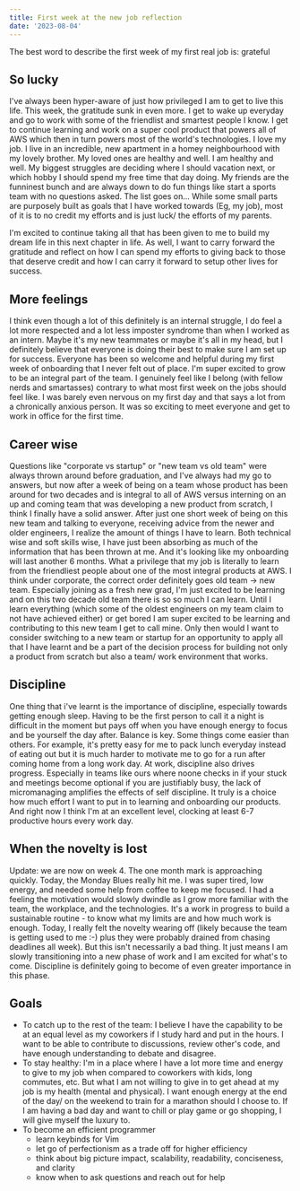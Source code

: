 ```yaml
---
title: First week at the new job reflection
date: '2023-08-04'
---
```



The best word to describe the first week of my first real job is: grateful

## So lucky
I've always been hyper-aware of just how privileged I am to get to live this life. This week, the gratitude sunk in even more. I get to wake up everyday and go to work with some of the friendlist and smartest people I know. I get to continue learning and work on a super cool product that powers all of AWS which then in turn powers most of the world's technologies. I love my job. I live in an incredible, new apartment in a homey neighbourhood with my lovely brother. My loved ones are healthy and well. I am healthy and well. My biggest struggles are deciding where I should vacation next, or which hobby I should spend my free time that day doing. My friends are the funninest bunch and are always down to do fun things like start a sports team with no questions asked. The list goes on... While some small parts are purposely built as goals that I have worked towards (Eg, my job), most of it is to no credit my efforts and is just luck/ the efforts of my parents. 

I'm excited to continue taking all that has been given to me to build my dream life in this next chapter in life. As well, I want to carry forward the gratitude and reflect on how I can spend my efforts to giving back to those that deserve credit and how I can carry it forward to setup other lives for success. 

## More feelings
I think even though a lot of this definitely is an internal struggle, I do feel a lot more respected and a lot less imposter syndrome than when I worked as an intern. Maybe it's my new teammates or maybe it's all in my head, but I definitely believe that everyone is doing their best to make sure I am set up for success. Everyone has been so welcome and helpful during my first week of onboarding that I never felt out of place. I'm super excited to grow to be an integral part of the team. I genuinely feel like I belong (with fellow nerds and smartasses) contrary to what most first week on the jobs should feel like. I was barely even nervous on my first day and that says a lot from a chronically anxious person. It was so exciting to meet everyone and get to work in office for the first time. 

## Career wise
Questions like "corporate vs startup" or "new team vs old team" were always thrown around before graduation, and I've always had my go to answers, but now after a week of being on a team whose product has been around for two decades and is integral to all of AWS versus interning on an up and coming team that was developing a new product from scratch, I think I finally have a solid answer. After just one short week of being on this new team and talking to everyone, receiving advice from the newer and older engineers, I realize the amount of things I have to learn. Both technical wise and soft skills wise, I have just been absorbing as much of the information that has been thrown at me. And it's looking like my onboarding will last another 6 months. What a privilege that my job is literally to learn from the friendliest people about one of the most integral products at AWS. I think under corporate, the correct order definitely goes old team -> new team. Especially joining as a fresh new grad, I'm just excited to be learning and on this two decade old team there is so so much I can learn. Until I learn everything (which some of the oldest engineers on my team claim to not have achieved either) or get bored I am super excited to be learning and contributing to this new team I get to call mine. Only then would I want to consider switching to a new team or startup for an opportunity to apply all that I have learnt and be a part of the decision process for building not only a product from scratch but also a team/ work environment that works. 

## Discipline
One thing that i've learnt is the importance of discipline, especially towards getting enough sleep. Having to be the first person to call it a night is difficult in the moment but pays off when you have enough energy to focus and be yourself the day after. Balance is key. Some things come easier than others. For example, it's pretty easy for me to pack lunch everyday instead of eating out but it is much harder to motivate me to go for a run after coming home from a long work day. At work, discipline also drives progress. Especially in teams like ours where noone checks in if your stuck and meetings become optional if you are justifiably busy, the lack of micromanaging amplifies the effects of self discipline. It truly is a choice how much effort I want to put in to learning and onboarding our products. And right now I think I'm at an excellent level, clocking at least 6-7 productive hours every work day. 

## When the novelty is lost
Update: we are now on week 4. The one month mark is approaching quickly. Today, the Monday Blues really hit me. I was super tired, low energy, and needed some help from coffee to keep me focused. I had a feeling the motivation would slowly dwindle as I grow more familiar with the team, the workplace, and the technologies. It's a work in progress to build a sustainable routine - to know what my limits are and how much work is enough. Today, I really felt the novelty wearing off (likely because the team is getting used to me :-) plus they were probably drained from chasing deadlines all week). But this isn't necessarily a bad thing. It just means I am slowly transitioning into a new phase of work and I am excited for what's to come. Discipline is definitely going to become of even greater importance in this phase. 

## Goals
- To catch up to the rest of the team: I believe I have the capability to be at an equal level as my coworkers if I study hard and put in the hours. I want to be able to contribute to discussions, review other's code, and have enough understanding to debate and disagree. 
- To stay healthy: I'm in a place where I have a lot more time and energy to give to my job when compared to coworkers with kids, long commutes, etc. But what I am not willing to give in to get ahead at my job is my health (mental and physical). I want enough energy at the end of the day/ on the weekend to train for a marathon should I choose to. If I am having a bad day and want to chill or play game or go shopping, I will give myself the luxury to. 
- To become an efficient programmer
    - learn keybinds for Vim
    - let go of perfectionism as a trade off for higher efficiency
    - think about big picture impact, scalability, readability, conciseness, and clarity
    - know when to ask questions and reach out for help